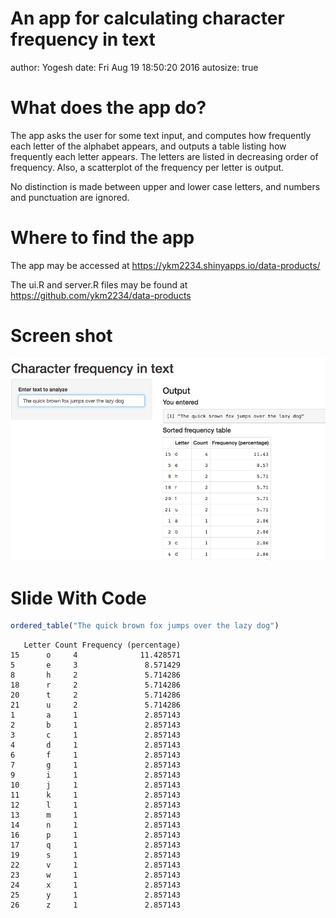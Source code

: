 An app for calculating character frequency in text
========================================================
author: Yogesh
date: Fri Aug 19 18:50:20 2016
autosize: true

What does the app do?
===
The app asks the user for some text input, and computes how frequently each letter of the alphabet appears, 
and outputs a table listing how frequently each letter appears. The letters are listed in decreasing order of frequency. 
Also, a scatterplot of the frequency per letter is output.

No distinction is made between upper and lower case letters, and numbers and punctuation are ignored.

Where to find the app
========================================================

The app may be accessed at https://ykm2234.shinyapps.io/data-products/

The ui.R and server.R files may be found at 
https://github.com/ykm2234/data-products

Screen shot
========================================================

![](screenshot.png)

Slide With Code
========================================================




```r
ordered_table("The quick brown fox jumps over the lazy dog")
```

```
   Letter Count Frequency (percentage)
15      o     4              11.428571
5       e     3               8.571429
8       h     2               5.714286
18      r     2               5.714286
20      t     2               5.714286
21      u     2               5.714286
1       a     1               2.857143
2       b     1               2.857143
3       c     1               2.857143
4       d     1               2.857143
6       f     1               2.857143
7       g     1               2.857143
9       i     1               2.857143
10      j     1               2.857143
11      k     1               2.857143
12      l     1               2.857143
13      m     1               2.857143
14      n     1               2.857143
16      p     1               2.857143
17      q     1               2.857143
19      s     1               2.857143
22      v     1               2.857143
23      w     1               2.857143
24      x     1               2.857143
25      y     1               2.857143
26      z     1               2.857143
```
